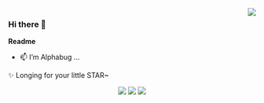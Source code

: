 <img src="https://github-profile-summary-cards.vercel.app/api/cards/profile-details?username=AlphabugX&theme=nord_dark"  align="right" />

### Hi there 👋

**Readme**
- 📫 I’m Alphabug ...

✨ Longing for your little STAR~  

<p align="center">
   
  <img src="https://github-profile-summary-cards.vercel.app/api/cards/stats?username=AlphabugX&theme=nord_dar"/>
  <img src="https://github-readme-stats.vercel.app/api?username=AlphabugX&theme=nord&count_private=true&show_icons=true&line_height=24" />
  <img src="https://github-readme-stats.vercel.app/api/top-langs/?username=AlphabugX&theme=nord&layout=compact&langs_count=8"/>
  
</p>
<!--
<p align="center">
  <img src="https://github-profile-summary-cards.vercel.app/api/cards/productive-time?username=AlphabugX&theme=nord_dark"/>

  <img src="https://github-readme-stats.vercel.app/api?username=AlphabugX&theme=nord_dark" align="right">
  <img src="https://github-profile-summary-cards.vercel.app/api/cards/productive-time?username=AlphabugX&theme=nord_dark"/>
  <img src="https://github-profile-trophy.vercel.app/?username=AlphabugX&theme=nord&row=2&column=4"/>
</p>
 -->


